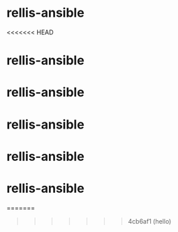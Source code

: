 # rellis-ansible
<<<<<<< HEAD
# rellis-ansible
# rellis-ansible
# rellis-ansible
# rellis-ansible
# rellis-ansible
=======
>>>>>>> 4cb6af1 (hello)
